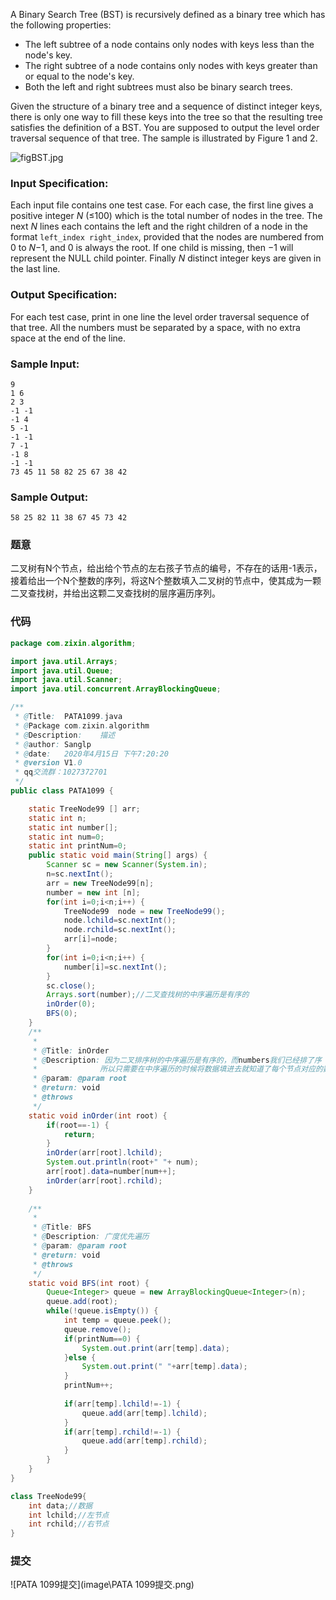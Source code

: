 A Binary Search Tree (BST) is recursively defined as a binary tree which has the following properties:

- The left subtree of a node contains only nodes with keys less than the node's key.
- The right subtree of a node contains only nodes with keys greater than or equal to the node's key.
- Both the left and right subtrees must also be binary search trees.

Given the structure of a binary tree and a sequence of distinct integer keys, there is only one way to fill these keys into the tree so that the resulting tree satisfies the definition of a BST. You are supposed to output the level order traversal sequence of that tree. The sample is illustrated by Figure 1 and 2.

![figBST.jpg](https://images.ptausercontent.com/24c2521f-aaed-4ef4-bac8-3ff562d80a1b.jpg)

### Input Specification:

Each input file contains one test case. For each case, the first line gives a positive integer *N* (≤100) which is the total number of nodes in the tree. The next *N* lines each contains the left and the right children of a node in the format `left_index right_index`, provided that the nodes are numbered from 0 to *N*−1, and 0 is always the root. If one child is missing, then −1 will represent the NULL child pointer. Finally *N* distinct integer keys are given in the last line.

### Output Specification:

For each test case, print in one line the level order traversal sequence of that tree. All the numbers must be separated by a space, with no extra space at the end of the line.

### Sample Input:

```in
9
1 6
2 3
-1 -1
-1 4
5 -1
-1 -1
7 -1
-1 8
-1 -1
73 45 11 58 82 25 67 38 42
```

### Sample Output:

```out
58 25 82 11 38 67 45 73 42
```

### 题意

二叉树有N个节点，给出给个节点的左右孩子节点的编号，不存在的话用-1表示，接着给出一个N个整数的序列，将这N个整数填入二叉树的节点中，使其成为一颗二叉查找树，并给出这颗二叉查找树的层序遍历序列。

### 代码

```java
package com.zixin.algorithm;

import java.util.Arrays;
import java.util.Queue;
import java.util.Scanner;
import java.util.concurrent.ArrayBlockingQueue;

/**  
 * @Title:  PATA1099.java   
 * @Package com.zixin.algorithm   
 * @Description:    描述   
 * @author: Sanglp     
 * @date:   2020年4月15日 下午7:20:20   
 * @version V1.0 
 * qq交流群：1027372701
 */
public class PATA1099 {

	static TreeNode99 [] arr;
	static int n;
	static int number[];
	static int num=0;
	static int printNum=0;
	public static void main(String[] args) {
		Scanner sc = new Scanner(System.in);
		n=sc.nextInt();
		arr = new TreeNode99[n];
		number = new int [n];
		for(int i=0;i<n;i++) {
			TreeNode99  node = new TreeNode99();
			node.lchild=sc.nextInt();
			node.rchild=sc.nextInt();
			arr[i]=node;
		}
		for(int i=0;i<n;i++) {
			number[i]=sc.nextInt();
		}
		sc.close();
		Arrays.sort(number);//二叉查找树的中序遍历是有序的 
		inOrder(0);
		BFS(0);
	}
	/**
	 * 
	 * @Title: inOrder   
	 * @Description: 因为二叉排序树的中序遍历是有序的，而numbers我们已经排了序
	 * 				所以只需要在中序遍历的时候将数据填进去就知道了每个节点对应的数据了   
	 * @param: @param root      
	 * @return: void      
	 * @throws
	 */
	static void inOrder(int root) {
		if(root==-1) {
			return;
		}
		inOrder(arr[root].lchild);
		System.out.println(root+" "+ num);
		arr[root].data=number[num++];
		inOrder(arr[root].rchild);
	}
	
	/**
	 * 
	 * @Title: BFS   
	 * @Description: 广度优先遍历
	 * @param: @param root      
	 * @return: void      
	 * @throws
	 */
	static void BFS(int root) {
		Queue<Integer> queue = new ArrayBlockingQueue<Integer>(n);
		queue.add(root);
		while(!queue.isEmpty()) {
			int temp = queue.peek();
			queue.remove();
			if(printNum==0) {
				System.out.print(arr[temp].data);
			}else {
				System.out.print(" "+arr[temp].data);
			}
			printNum++;
			
			if(arr[temp].lchild!=-1) {
				queue.add(arr[temp].lchild);
			}
			if(arr[temp].rchild!=-1) {
				queue.add(arr[temp].rchild);
			}
		}
	}
}

class TreeNode99{
	int data;//数据
	int lchild;//左节点
	int rchild;//右节点
}

```

### 提交

![PATA 1099提交](image\PATA 1099提交.png)